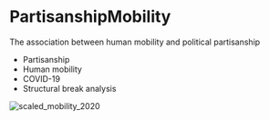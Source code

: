 # PartisanshipMobility
The association between human mobility and political partisanship
- Partisanship 
- Human mobility 
- COVID-19 
- Structural break analysis

![scaled_mobility_2020](https://github.com/taoZurichLoaf/PartisanshipMobility/assets/91136278/85e3e128-0ced-403c-9d01-759b67f4f1be)
